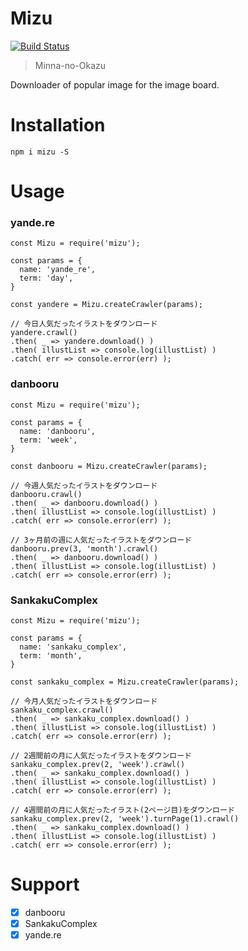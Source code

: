 Mizu
======

[![Build Status](https://travis-ci.org/eiurur/Mizu.svg?branch=master)](https://travis-ci.org/eiurur/Mizu)

> Minna-no-Okazu

Downloader of popular image for the image board.

# Installation

    npm i mizu -S

# Usage

### yande.re

    const Mizu = require('mizu');

    const params = {
      name: 'yande_re',
      term: 'day',
    }

    const yandere = Mizu.createCrawler(params);

    // 今日人気だったイラストをダウンロード
    yandere.crawl()
    .then( _ => yandere.download() )
    .then( illustList => console.log(illustList) )
    .catch( err => console.error(err) );

### danbooru

    const Mizu = require('mizu');

    const params = {
      name: 'danbooru',
      term: 'week',
    }

    const danbooru = Mizu.createCrawler(params);

    // 今週人気だったイラストをダウンロード
    danbooru.crawl()
    .then( _ => danbooru.download() )
    .then( illustList => console.log(illustList) )
    .catch( err => console.error(err) );

    // 3ヶ月前の週に人気だったイラストをダウンロード
    danbooru.prev(3, 'month').crawl()
    .then( _ => danbooru.download() )
    .then( illustList => console.log(illustList) )
    .catch( err => console.error(err) );

### SankakuComplex

    const Mizu = require('mizu');

    const params = {
      name: 'sankaku_complex',
      term: 'month',
    }

    const sankaku_complex = Mizu.createCrawler(params);

    // 今月人気だったイラストをダウンロード
    sankaku_complex.crawl()
    .then( _ => sankaku_complex.download() )
    .then( illustList => console.log(illustList) )
    .catch( err => console.error(err) );

    // 2週間前の月に人気だったイラストをダウンロード
    sankaku_complex.prev(2, 'week').crawl()
    .then( _ => sankaku_complex.download() )
    .then( illustList => console.log(illustList) )
    .catch( err => console.error(err) );

    // 4週間前の月に人気だったイラスト(2ページ目)をダウンロード
    sankaku_complex.prev(2, 'week').turnPage(1).crawl()
    .then( _ => sankaku_complex.download() )
    .then( illustList => console.log(illustList) )
    .catch( err => console.error(err) );


# Support

- [x] danbooru
- [x] SankakuComplex
- [x] yande.re
